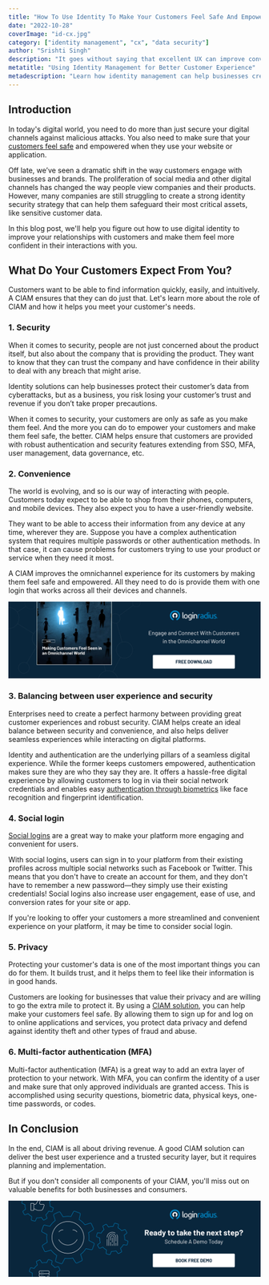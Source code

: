 ```yaml
---
title: "How To Use Identity To Make Your Customers Feel Safe And Empowered?"
date: "2022-10-28"
coverImage: "id-cx.jpg"
category: ["identity management", "cx", "data security"]
author: "Srishti Singh"
description: "It goes without saying that excellent UX can improve conversion rates, reduce churn and increase adoption rates. In this blog post, we'll help you figure out how to use digital identity to improve your relationships with customers and make them feel more confident in their interactions with you."
metatitle: "Using Identity Management for Better Customer Experience"
metadescription: "Learn how identity management can help businesses create a seamless experience for their customers while balancing security and convenience."
---
```


## Introduction

In today's digital world, you need to do more than just secure your digital channels against malicious attacks. You also need to make sure that your [customers feel safe](https://www.loginradius.com/blog/identity/digital-transformation-safeguarding-customer-experience/) and empowered when they use your website or application.

Off late, we’ve seen a dramatic shift in the way customers engage with businesses and brands. The proliferation of social media and other digital channels has changed the way people view companies and their products. However, many companies are still struggling to create a strong identity security strategy that can help them safeguard their most critical assets, like sensitive customer data.

In this blog post, we'll help you figure out how to use digital identity to improve your relationships with customers and make them feel more confident in their interactions with you.

## What Do Your Customers Expect From You?

Customers want to be able to find information quickly, easily, and intuitively. A CIAM ensures that they can do just that. Let's learn more about the role of CIAM and how it helps you meet your customer's needs. 

### 1. Security

When it comes to security, people are not just concerned about the product itself, but also about the company that is providing the product. They want to know that they can trust the company and have confidence in their ability to deal with any breach that might arise.

Identity solutions can help businesses protect their customer’s data from cyberattacks, but as a business, you risk losing your customer’s trust and revenue if you don’t take proper precautions.

When it comes to security, your customers are only as safe as you make them feel. And the more you can do to empower your customers and make them feel safe, the better. CIAM helps ensure that customers are provided with robust authentication and security features extending from SSO, MFA, user management, data governance, etc. 

### 2. Convenience

The world is evolving, and so is our way of interacting with people. Customers today expect to be able to shop from their phones, computers, and mobile devices. They also expect you to have a user-friendly website. 

They want to be able to access their information from any device at any time, wherever they are. Suppose you have a complex authentication system that requires multiple passwords or other authentication methods. In that case, it can cause problems for customers trying to use your product or service when they need it most. 

A CIAM improves the omnichannel experience for its customers by making them feel safe and empowered. All they need to do is provide them with one login that works across all their devices and channels.

[![EB-omnichannel](EB-omnichannel.png)](https://www.loginradius.com/resource/making-customers-feel-seen-in-an-omnichannel-world/)


### 3. Balancing between user experience and security

Enterprises need to create a perfect harmony between providing great customer experiences and robust security. CIAM helps create an ideal balance between security and convenience, and also helps deliver seamless experiences while interacting on digital platforms.

Identity and authentication are the underlying pillars of a seamless digital experience. While the former keeps customers empowered, authentication makes sure they are who they say they are. It offers a hassle-free digital experience by allowing customers to log in via their social network credentials and enables easy [authentication through biometrics](https://www.loginradius.com/blog/identity/what-is-mob-biometric-authentication/) like face recognition and fingerprint identification.


### 4. Social login

[Social logins](https://www.loginradius.com/social-login/) are a great way to make your platform more engaging and convenient for users.

With social logins, users can sign in to your platform from their existing profiles across multiple social networks such as Facebook or Twitter. This means that you don't have to create an account for them, and they don't have to remember a new password—they simply use their existing credentials! Social logins also increase user engagement, ease of use, and conversion rates for your site or app.

If you're looking to offer your customers a more streamlined and convenient experience on your platform, it may be time to consider social login.


### 5. Privacy

Protecting your customer's data is one of the most important things you can do for them. It builds trust, and it helps them to feel like their information is in good hands.

Customers are looking for businesses that value their privacy and are willing to go the extra mile to protect it. By using a [CIAM solution](https://www.loginradius.com/), you can help make your customers feel safe. By allowing them to sign up for and log on to online applications and services, you protect data privacy and defend against identity theft and other types of fraud and abuse.


### 6. Multi-factor authentication (MFA)

Multi-factor authentication (MFA) is a great way to add an extra layer of protection to your network. With MFA, you can confirm the identity of a user and make sure that only approved individuals are granted access. This is accomplished using security questions, biometric data, physical keys, one-time passwords, or codes.


## In Conclusion

In the end, CIAM is all about driving revenue. A good CIAM solution can deliver the best user experience and a trusted security layer, but it requires planning and implementation.

But if you don't consider all components of your CIAM, you'll miss out on valuable benefits for both businesses and consumers. 


[![book-a-demo-loginradius](../../assets/book-a-demo-loginradius.png)](https://www.loginradius.com/book-a-demo/)
